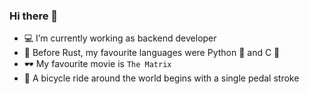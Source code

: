 ### Hi there 👋

- 💻 I’m currently working as backend developer
- 🦀 Before Rust, my favourite languages were Python 🐍  and C 🦴
- 🕶️ My favourite movie is `The Matrix`
- 🚵 A bicycle ride around the world begins with a single pedal stroke
